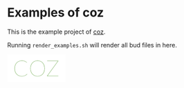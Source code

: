 # Examples of coz

This is the example project of [coz][my_npm_url].

Running `render_examples.sh` will render all bud files in here.

[my_npm_url]: https://www.npmjs.com/package/coz
<a href="https://github.com/okunishinishi/coz#readme"><img style="height:64px;" src="apiguide/assets/images/coz-banner.png" height="64"/></a>